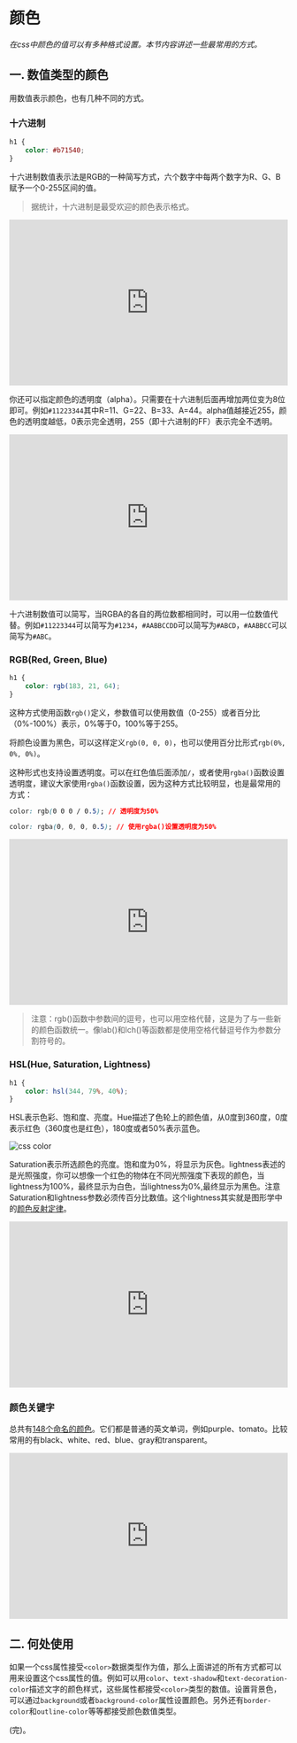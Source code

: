 # 颜色

*在css中颜色的值可以有多种格式设置。本节内容讲述一些最常用的方式。*

## 一. 数值类型的颜色

用数值表示颜色，也有几种不同的方式。

### 十六进制

```css
h1 {
    color: #b71540;
}
```
十六进制数值表示法是RGB的一种简写方式，六个数字中每两个数字为R、G、B赋予一个0-255区间的值。

> 据统计，十六进制是最受欢迎的颜色表示格式。

<iframe height="300" style="width: 100%;" scrolling="no" title="006 Box Model_1" src="https://codepen.io/AhCola/embed/jOmxwaQ?default-tab=html%2Cresult" frameborder="no" loading="lazy" allowtransparency="true" allowfullscreen="true">
  See the Pen <a href="https://codepen.io/AhCola/pen/jOmxwaQ">
  006 Box Model_1</a> by Pengfei Wang (<a href="https://codepen.io/AhCola">@AhCola</a>)
  on <a href="https://codepen.io">CodePen</a>.
</iframe>

你还可以指定颜色的透明度（alpha）。只需要在十六进制后面再增加两位变为8位即可。例如`#11223344`其中R=11、G=22、B=33、A=44。alpha值越接近255，颜色的透明度越低，0表示完全透明，255（即十六进制的FF）表示完全不透明。

<iframe height="300" style="width: 100%;" scrolling="no" title="" src="https://codepen.io/AhCola/embed/PomejRQ?default-tab=html%2Cresult" frameborder="no" loading="lazy" allowtransparency="true" allowfullscreen="true">
  See the Pen <a href="https://codepen.io/AhCola/pen/PomejRQ">
  </a> by Pengfei Wang (<a href="https://codepen.io/AhCola">@AhCola</a>)
  on <a href="https://codepen.io">CodePen</a>.
</iframe>

十六进制数值可以简写，当RGBA的各自的两位数都相同时，可以用一位数值代替。例如`#11223344`可以简写为`#1234`，`#AABBCCDD`可以简写为`#ABCD`，`#AABBCC`可以简写为`#ABC`。

### RGB(Red, Green, Blue)

```css
h1 {
    color: rgb(183, 21, 64);
}
```

这种方式使用函数`rgb()`定义，参数值可以使用数值（0-255）或者百分比（0%-100%）表示，0%等于0，100%等于255。

将颜色设置为黑色，可以这样定义`rgb(0, 0, 0)`，也可以使用百分比形式`rgb(0%, 0%, 0%)`。

这种形式也支持设置透明度。可以在红色值后面添加`/`，或者使用`rgba()`函数设置透明度，建议大家使用`rgba()`函数设置，因为这种方式比较明显，也是最常用的方式：
```css
color: rgb(0 0 0 / 0.5); // 透明度为50%

color: rgba(0, 0, 0, 0.5); // 使用rgba()设置透明度为50%
```

<iframe height="300" style="width: 100%;" scrolling="no" title="" src="https://codepen.io/AhCola/embed/LYymLXx?default-tab=html%2Cresult" frameborder="no" loading="lazy" allowtransparency="true" allowfullscreen="true">
  See the Pen <a href="https://codepen.io/AhCola/pen/LYymLXx">
  </a> by Pengfei Wang (<a href="https://codepen.io/AhCola">@AhCola</a>)
  on <a href="https://codepen.io">CodePen</a>.
</iframe>

> 注意：rgb()函数中参数间的逗号，也可以用空格代替，这是为了与一些新的颜色函数统一。像lab()和lch()等函数都是使用空格代替逗号作为参数分割符号的。

### HSL(Hue, Saturation, Lightness)

```css
h1 {
    color: hsl(344, 79%, 40%);
}
```
HSL表示色彩、饱和度、亮度。Hue描述了色轮上的颜色值，从0度到360度，0度表示红色（360度也是红色），180度或者50%表示蓝色。

![css color](https://pengfeiw.github.io/images/blog/95.jpg)

Saturation表示所选颜色的亮度。饱和度为0%，将显示为灰色。lightness表述的是光照强度，你可以想像一个红色的物体在不同光照强度下表现的颜色，当lightness为100%，最终显示为白色，当lightness为0%,最终显示为黑色。注意Saturation和lightness参数必须传百分比数值。这个lightness其实就是图形学中的[颜色反射定律](https://pengfeixc.com/blogs/computer-graphics/color-and-feng-illumination-model)。

<iframe height="300" style="width: 100%;" scrolling="no" title="" src="https://codepen.io/AhCola/embed/mdmLMeK?default-tab=html%2Cresult" frameborder="no" loading="lazy" allowtransparency="true" allowfullscreen="true">
  See the Pen <a href="https://codepen.io/AhCola/pen/mdmLMeK">
  </a> by Pengfei Wang (<a href="https://codepen.io/AhCola">@AhCola</a>)
  on <a href="https://codepen.io">CodePen</a>.
</iframe>

### 颜色关键字

总共有[148个命名的颜色](https://developer.mozilla.org/en-US/docs/Web/CSS/color_value#color_keywords)。它们都是普通的英文单词，例如purple、tomato。比较常用的有black、white、red、blue、gray和transparent。

<iframe height="300" style="width: 100%;" scrolling="no" title="006 Box Model_5" src="https://codepen.io/AhCola/embed/PomeKbX?default-tab=html%2Cresult" frameborder="no" loading="lazy" allowtransparency="true" allowfullscreen="true">
  See the Pen <a href="https://codepen.io/AhCola/pen/PomeKbX">
  006 Box Model_5</a> by Pengfei Wang (<a href="https://codepen.io/AhCola">@AhCola</a>)
  on <a href="https://codepen.io">CodePen</a>.
</iframe>

## 二. 何处使用

如果一个css属性接受`<color>`数据类型作为值，那么上面讲述的所有方式都可以用来设置这个css属性的值。例如可以用`color`、`text-shadow`和`text-decoration-color`描述文字的颜色样式，这些属性都接受`<color>`类型的数值。设置背景色，可以通过`background`或者`background-color`属性设置颜色。另外还有`border-color`和`outline-color`等等都接受颜色数值类型。


(完)。
